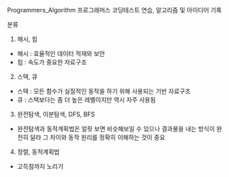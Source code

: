 Programmers_Algorithm
프로그래머스
코딩테스트 연습,
알고리즘 및 아이디어 기록

분류
1. 해시, 힙
- 해시 : 효율적인 데이터 적재와 보안
- 힙 : 속도가 중요한 자료구조

2. 스택, 큐
- 스택 : 모든 함수가 실질적인 동작을 하기 위해 사용되는 기반 자료구조
- 큐 : 스택보다는 좀 더 높은 레벨이지만 역시 자주 사용됨
3. 완전탐색, 이분탐색, DFS, BFS
- 완전탐색과 동적계획법은 얼핏 보면 비슷해보일 수 있으나 결과물을 내는 방식이 완전히 달라 그 차이와 동작 원리를 정확히 이해하는 것이 중요

4. 정렬, 동적계획법
- 고득점까지 노리기
